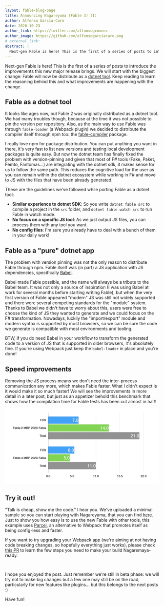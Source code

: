 ```yaml
---
layout: fable-blog-page
title: Announcing Nagareyama (Fable 3) (I)
author: Alfonso García-Caro
date: 2020-10-23
author_link: https://twitter.com/alfonsogcnunez
author_image: https://github.com/alfonsogarciacaro.png
# external_link:
abstract: |
  Next-gen Fable is here! This is the first of a series of posts to introduce the improvements this new major release brings.
---
```


Next-gen Fable is here! This is the first of a series of posts to introduce the improvements this new major release brings. We will start with the biggest change: Fable will now be distribute as a [dotnet tool](https://docs.microsoft.com/en-us/dotnet/core/tools/global-tools). Keep reading to learn the reasoning behind this and what improvements are happening with the change.

## Fable as a dotnet tool

It looks like ages now, but Fable 2 was originally distributed as a dotnet tool. We had many troubles though, because at the time it was not possible to pin the version per repository. Also, as the main way to use Fable was through `fable-loader` (a Webpack plugin) we decided to distribute the compiler itself through npm too: the [fable-compiler](https://www.npmjs.com/package/fable-compiler) package.

I really love npm for package distribution. You can put anything you want in there, it's very fast to list new versions and testing local development packages is quite easy. But now the dotnet team has finally fixed the problem with version-pinning and given that most of F# tools (Fake, Paket, Femto, Fantomas...) are integrating with the dotnet sdk, it makes sense for us to follow the same path. This reduces the cognitive load for the user as you can remain within the dotnet ecosystem while working in F# and move to JS with the files that have been already generated.

These are the guidelines we've followed while porting Fable as a dotnet tool:

* **Similar experience to dotnet SDK**: So you write `dotnet fable src` to compile a project in the `src` folder, and `dotnet fable watch src` to run Fable in watch mode.
* **No focus on a specific JS tool**: As we just output JS files, you can process them with any tool you want.
* **No config files**: I'm sure you already have to deal with a bunch of them in your daily work!


## Fable as a "pure" dotnet app

The problem with version pinning was not the only reason to distribute Fable through npm. Fable itself was (in part) a JS application with JS dependencies, specifically [Babel](https://babeljs.io/).

Babel made Fable possible, and the name will always be a tribute to the Babel team. It was not only a source of inspiration (I was using Babel at work for several months before starting writing Fable), but when the very first version of Fable appeared "modern" JS was still not widely supported and there were several competing standards for the "module" system. Thanks to Babel we didn't have to worry about this, users were free to choose the kind of JS they wanted to generate and we could focus on the F# transformation. Nowadays, luckily the "import/export" module and modern syntax is supported by most browsers, so we can be sure the code we generate is compatible with most environments and tooling.

BTW, if you do need Babel in your workflow to transform the generated code to a version of JS that is supported in older browsers, it's absolutely fine. If you're using Webpack just keep the `babel-loader` in place and you're done!

## Speed improvements

Removing the JS process means we don't need the inter-process communication any more, which makes Fable faster. What I didn't expect is it would make it so much faster! We will see the improvements in more detail in a later post, but just as an appetizer behold this benchmark that shows how the compilation time for Fable tests has been cut almost in half!

![Benchmark](/static/img/blog/benchmark1.jpg)

## Try it out!

"Talk is cheap, show me the code." I hear you. We've uploaded a minimal sample so you can start playing with Nagareyama, that you can find [here](https://github.com/fable-compiler/fable3-samples/tree/main/minimal). Just to show you how easy is to use the new Fable with other tools, this example uses [Parcel](https://parceljs.org/), an alternative to Webpack that promotes itself as being config-less and faster.

If you want to try upgrading your Webpack app (we're aiming at not having code breaking changes, so hopefully everything just works), please check [this PR](https://github.com/MangelMaxime/fulma-demo/pull/43) to learn the few steps you need to make your build Nagaremaya-ready.

<br />

I hope you enjoyed the post. Just remember we're still in beta phase: we will try not to make big changes but a few one may still be on the road, particularly for new features like plugins... but this belongs to the next posts :)

Have fun!
